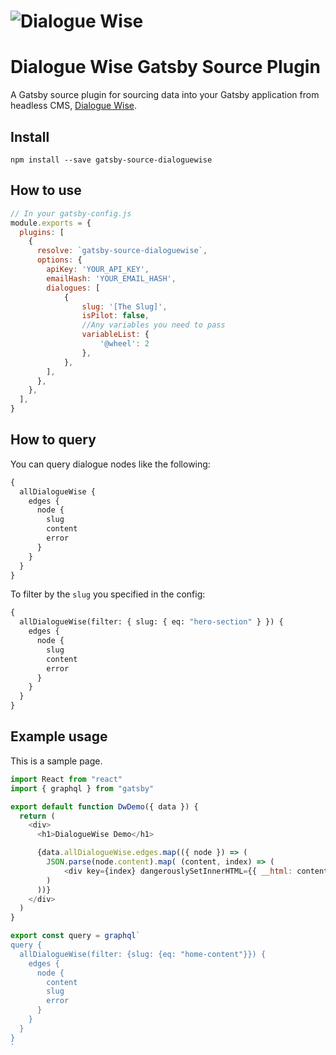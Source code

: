 # ![Dialogue Wise](https://dialoguewise.com/images/logo.png) 

# Dialogue Wise Gatsby Source Plugin

A Gatsby source plugin for sourcing data into your Gatsby application from headless CMS, [Dialogue Wise](https://dialoguewise.com).

## Install

`npm install --save gatsby-source-dialoguewise`

## How to use

```javascript
// In your gatsby-config.js
module.exports = {
  plugins: [    
    {
      resolve: `gatsby-source-dialoguewise`,
      options: {
        apiKey: 'YOUR_API_KEY',
        emailHash: 'YOUR_EMAIL_HASH',
        dialogues: [
            {
                slug: '[The Slug]',
                isPilot: false,
                //Any variables you need to pass
                variableList: {
                    '@wheel': 2
                },
            },
        ],
      },
    },
  ],
}
```

## How to query

You can query dialogue nodes like the following:

```graphql
{
  allDialogueWise {
    edges {
      node {
        slug
        content
        error
      }
    }
  }
}
```

To filter by the `slug` you specified in the config:

```graphql
{
  allDialogueWise(filter: { slug: { eq: "hero-section" } }) {
    edges {
      node {
        slug
        content
        error
      }
    }
  }
}
```

## Example usage

This is a sample page.

```javascript
import React from "react"
import { graphql } from "gatsby"

export default function DwDemo({ data }) {
  return (
    <div>
      <h1>DialogueWise Demo</h1>

      {data.allDialogueWise.edges.map(({ node }) => (
        JSON.parse(node.content).map( (content, index) => (
            <div key={index} dangerouslySetInnerHTML={{ __html: content['hero-section'] }} />)
        )
      ))}
    </div>
  )
}

export const query = graphql`
query {
  allDialogueWise(filter: {slug: {eq: "home-content"}}) {
    edges {
      node {
        content
        slug
        error
      }
    }
  }
}
`
```


